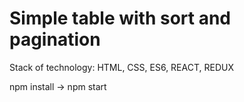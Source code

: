 # Simple table with sort and pagination

Stack of technology: HTML, CSS, ES6, REACT, REDUX

npm install -> npm start
